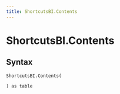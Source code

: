 ```yaml
---
title: ShortcutsBI.Contents
---
```


# ShortcutsBI.Contents



## Syntax

```powerquery
ShortcutsBI.Contents(

) as table
```




